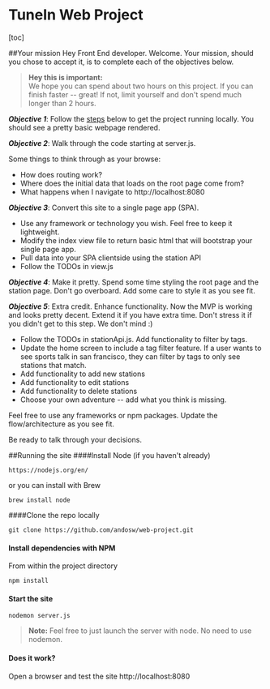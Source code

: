 TuneIn Web Project
===
[toc]

##Your mission
Hey Front End developer. Welcome. Your mission, should you chose to accept it, is to complete each of the objectives below. 

> **Hey this is important:**  
> We hope you can spend about two hours on this project. If you can finish faster -- great! If not,  limit yourself and don't spend much longer than 2 hours.

**_Objective 1_**: Follow the [steps](running-the-site) below to get the project running locally. You should see a pretty basic webpage rendered.

**_Objective 2_**: Walk through the code starting at server.js. 

Some things to think through as your browse:

-	How does routing work?
-	Where does the initial data that loads on the root page come from?
-	What happens when I navigate to http://localhost:8080

**_Objective 3_**: Convert this site to a single page app (SPA). 

- Use any framework or technology you wish. Feel free to keep it lightweight.
- Modify the index view file to return basic html that will bootstrap your single page app. 
- Pull data into your SPA clientside using the station API
- Follow the TODOs in view.js

**_Objective 4_**: Make it pretty.
Spend some time styling the root page and the station page. Don't go overboard. Add some care to style it as you see fit.

**_Objective 5_**: Extra credit. Enhance functionality. Now the MVP is working and looks pretty decent. Extend it if you have extra time. Don't stress it if you didn't get to this step. We don't mind :)

- Follow the TODOs in stationApi.js. Add functionality to filter by tags.
- Update the home screen to include a tag filter feature. If a user wants to see sports talk in san francisco, they can filter by tags to only see stations that match.
- Add functionality to add new stations
- Add functionality to edit stations
- Add functionality to delete stations
- Choose your own adventure -- add what you think is missing.

Feel free to use any frameworks or npm packages. Update the flow/architecture as you see fit.

Be ready to talk through your decisions.

##Running the site
####Install Node
(if you haven't already)   
		
	https://nodejs.org/en/   
or you can install with Brew

    brew install node

####Clone the repo locally
	
	git clone https://github.com/andosw/web-project.git

#### Install dependencies with NPM
From within the project directory 

	npm install

#### Start the site

	nodemon server.js
> **Note:** Feel free to just launch the server with node. No need to use nodemon.

#### Does it work?
Open a browser and test the site http://localhost:8080
